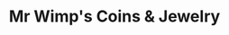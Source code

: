 ---
title: "Mr Wimp's Coins & Jewelry"
url: /fort-wayne/mr-wimps-coins-und-jewelry/
shop: Schmuck
---